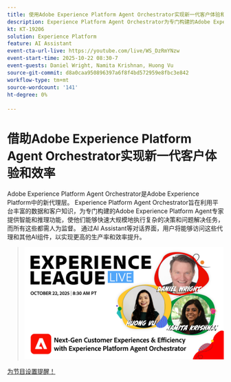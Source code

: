 ```yaml
---
title: 使用Adobe Experience Platform Agent Orchestrator实现新一代客户体验和效率
description: Experience Platform Agent Orchestrator为专门构建的Adobe Experience Platform Agent专家提供智能和推理功能，使他们能够快速大规模地执行复杂的决策和问题解决任务。
kt: KT-19206
solution: Experience Platform
feature: AI Assistant
event-cta-url-live: https://youtube.com/live/WS_DzRmYNzw
event-start-time: 2025-10-22 08:30-7
event-guests: Daniel Wright, Namita Krishnan, Huong Vu
source-git-commit: d8a0caa950896397a6f8f4bd572959e8fbc3e842
workflow-type: tm+mt
source-wordcount: '141'
ht-degree: 0%

---
```


# 借助Adobe Experience Platform Agent Orchestrator实现新一代客户体验和效率

Adobe Experience Platform Agent Orchestrator是Adobe Experience Platform中的新代理层。 Experience Platform Agent Orchestrator旨在利用平台丰富的数据和客户知识，为专门构建的Adobe Experience Platform Agent专家提供智能和推理功能，使他们能够快速大规模地执行复杂的决策和问题解决任务，而所有这些都需人为监督。 通过AI Assistant等对话界面，用户将能够访问这些代理和其他AI组件，以实现更高的生产率和效率提升。

> ![显示横幅](assets/WebBanner-Oct22-2025.jpg)

[为节目设置提醒！](https://youtube.com/live/WS_DzRmYNzw)
